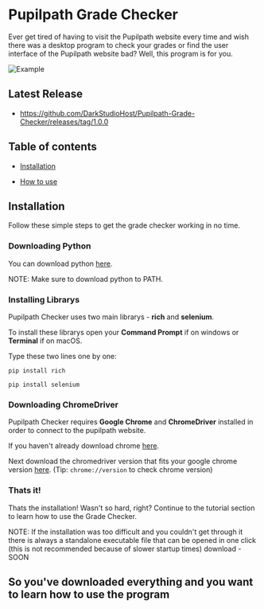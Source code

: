 # Pupilpath Grade Checker

Ever get tired of having to visit the Pupilpath website every time and wish there was a desktop program to check your grades or find the user interface of the Pupilpath website bad? Well, this program is for you.

![Example](https://media.discordapp.net/attachments/618866489147260943/814228315543175248/unknown.png?width=1440&height=455)

## Latest Release
* https://github.com/DarkStudioHost/Pupilpath-Grade-Checker/releases/tag/1.0.0

## Table of contents
* [Installation](#installation)

* [How to use](#tutorial)

<a name="installation"></a>
## Installation
Follow these simple steps to get the grade checker working in no time.

### Downloading Python
You can download python [here](https://python.org).

NOTE: Make sure to download python to PATH.

### Installing Librarys
Pupilpath Checker uses two main librarys - **rich** and **selenium**.

To install these librarys open your **Command Prompt** if on windows or **Terminal** if on macOS.

Type these two lines one by one:

`pip install rich`

`pip install selenium`

### Downloading ChromeDriver
Pupilpath Checker requires **Google Chrome** and **ChromeDriver** installed in order to connect to the pupilpath website.

If you haven't already download chrome [here](https://www.google.com/chrome/).

Next download the chromedriver version that fits your google chrome version [here](https://chromedriver.chromium.org/downloads). (Tip: `chrome://version` to check chrome version)

### Thats it!
Thats the installation! Wasn't so hard, right? Continue to the tutorial section to learn how to use the Grade Checker.

NOTE: If the installation was too difficult and you couldn't get through it there is always a standalone executable file that can be opened in one click (this is not recommended because of slower startup times) download - SOON

<a name="tutorial"></a>
## So you've downloaded everything and you want to learn how to use the program

